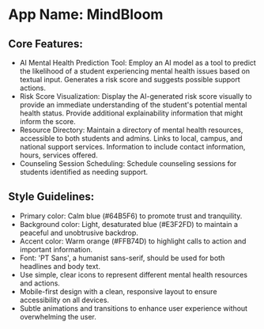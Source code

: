 # **App Name**: MindBloom

## Core Features:

- AI Mental Health Prediction Tool: Employ an AI model as a tool to predict the likelihood of a student experiencing mental health issues based on textual input. Generates a risk score and suggests possible support actions.
- Risk Score Visualization: Display the AI-generated risk score visually to provide an immediate understanding of the student's potential mental health status. Provide additional explainability information that might inform the score.
- Resource Directory: Maintain a directory of mental health resources, accessible to both students and admins. Links to local, campus, and national support services. Information to include contact information, hours, services offered.
- Counseling Session Scheduling: Schedule counseling sessions for students identified as needing support.

## Style Guidelines:

- Primary color: Calm blue (#64B5F6) to promote trust and tranquility.
- Background color: Light, desaturated blue (#E3F2FD) to maintain a peaceful and unobtrusive backdrop.
- Accent color: Warm orange (#FFB74D) to highlight calls to action and important information.
- Font: 'PT Sans', a humanist sans-serif, should be used for both headlines and body text.
- Use simple, clear icons to represent different mental health resources and actions.
- Mobile-first design with a clean, responsive layout to ensure accessibility on all devices.
- Subtle animations and transitions to enhance user experience without overwhelming the user.